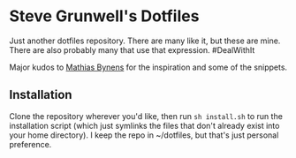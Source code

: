 # Steve Grunwell's Dotfiles

Just another dotfiles repository. There are many like it, but these are mine. There are also probably many that use that expression. #DealWithIt

Major kudos to [Mathias Bynens](https://github.com/mathiasbynens/dotfiles) for the inspiration and some of the snippets.

## Installation

Clone the repository wherever you'd like, then run `sh install.sh` to run the installation script (which just symlinks the files that don't already exist into your home directory). I keep the repo in ~/dotfiles, but that's just personal preference.